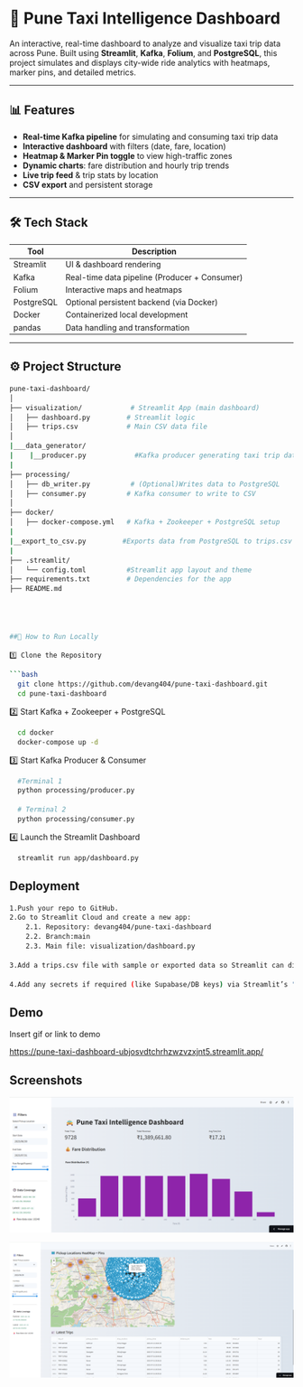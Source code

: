 

# 🚖 Pune Taxi Intelligence Dashboard

An interactive, real-time dashboard to analyze and visualize taxi trip data across Pune. Built using **Streamlit**, **Kafka**, **Folium**, and **PostgreSQL**, this project simulates and displays city-wide ride analytics with heatmaps, marker pins, and detailed metrics.

---

## 📊 Features

- **Real-time Kafka pipeline** for simulating and consuming taxi trip data
- **Interactive dashboard** with filters (date, fare, location)
- **Heatmap & Marker Pin toggle** to view high-traffic zones
- **Dynamic charts**: fare distribution and hourly trip trends
- **Live trip feed** & trip stats by location
- **CSV export** and persistent storage

---

## 🛠️ Tech Stack

| Tool         | Description                                   |
|--------------|-----------------------------------------------|
| Streamlit    | UI & dashboard rendering                      |
| Kafka        | Real-time data pipeline (Producer + Consumer) |
| Folium       | Interactive maps and heatmaps                 |
| PostgreSQL   | Optional persistent backend (via Docker)      |
| Docker       | Containerized local development               |
| pandas       | Data handling and transformation              |

---

## ⚙️ Project Structure

```bash
pune-taxi-dashboard/
│
├── visualization/            # Streamlit App (main dashboard)
│   ├── dashboard.py         # Streamlit logic
│   ├── trips.csv            # Main CSV data file
│
|___data_generator/
|    |__producer.py            #Kafka producer generating taxi trip data
|    
├── processing/
│   ├── db_writer.py          # (Optional)Writes data to PostgreSQL
│   ├── consumer.py          # Kafka consumer to write to CSV
│
├── docker/
│   ├── docker-compose.yml   # Kafka + Zookeeper + PostgreSQL setup
|
|__export_to_csv.py         #Exports data from PostgreSQL to trips.csv
|
├── .streamlit/
│   └── config.toml          #Streamlit app layout and theme
├── requirements.txt         # Dependencies for the app
├── README.md




##🚀 How to Run Locally

1️⃣ Clone the Repository

```bash
  git clone https://github.com/devang404/pune-taxi-dashboard.git
  cd pune-taxi-dashboard
```

2️⃣ Start Kafka + Zookeeper + PostgreSQL

```bash
  cd docker
  docker-compose up -d
```

3️⃣ Start Kafka Producer & Consumer

```bash
  #Terminal 1
  python processing/producer.py

  # Terminal 2
  python processing/consumer.py
```

4️⃣ Launch the Streamlit Dashboard

```bash
  streamlit run app/dashboard.py
```


## Deployment



```bash
1.Push your repo to GitHub.
2.Go to Streamlit Cloud and create a new app:
    2.1. Repository: devang404/pune-taxi-dashboard
    2.2. Branch:main
    2.3. Main file: visualization/dashboard.py

3.Add a trips.csv file with sample or exported data so Streamlit can display the dashboard without Kafka.

4.Add any secrets if required (like Supabase/DB keys) via Streamlit’s "Secrets" tab.
```


## Demo

Insert gif or link to demo

https://pune-taxi-dashboard-ubjosvdtchrhzwzvzxjnt5.streamlit.app/
## Screenshots


![Dashboard Overview](https://github.com/devang404/pune-taxi-dashboard/blob/main/dashboard-overview.png)

![heatmap](https://github.com/devang404/pune-taxi-dashboard/blob/main/heatmap-trips.png)

